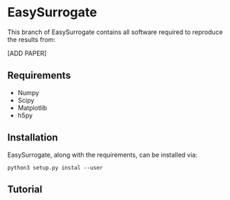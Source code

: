 # EasySurrogate

This branch of EasySurrogate contains all software required to reproduce the results from:

[ADD PAPER]

## Requirements

+ Numpy
+ Scipy
+ Matplotlib
+ h5py

## Installation

EasySurrogate, along with the requirements, can be installed via:

```
python3 setup.py instal --user
```
## Tutorial
